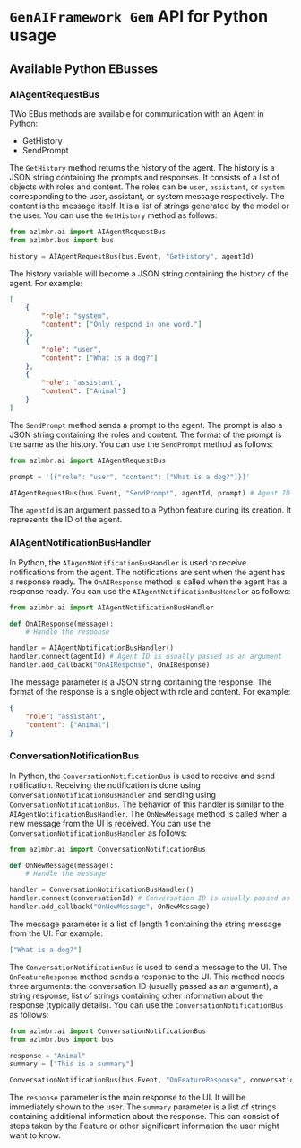 # `GenAIFramework Gem` API for Python usage

## Available Python EBusses
### AIAgentRequestBus
TWo EBus methods are available for communication with an Agent in Python:
- GetHistory
- SendPrompt

The `GetHistory` method returns the history of the agent. The history is a JSON string containing the prompts and responses. It consists of a list of objects with roles and content. The roles can be `user`, `assistant`, or `system` corresponding to the user, assistant, or system message respectively.
The content is the message itself. It is a list of strings generated by the model or the user. You can use the `GetHistory` method as follows:
```python
from azlmbr.ai import AIAgentRequestBus
from azlmbr.bus import bus

history = AIAgentRequestBus(bus.Event, "GetHistory", agentId)
```
The history variable will become a JSON string containing the history of the agent. For example:
```json
[
    {
        "role": "system",
        "content": ["Only respond in one word."]
    },
    {
        "role": "user",
        "content": ["What is a dog?"]
    },
    {
        "role": "assistant",
        "content": ["Animal"]
    }
]
```

The `SendPrompt` method sends a prompt to the agent. The prompt is also a JSON string containing the roles and content. The format of the prompt is the same as the history. You can use the `SendPrompt` method as follows:
```python
from azlmbr.ai import AIAgentRequestBus

prompt = '[{"role": "user", "content": ["What is a dog?"]}]'

AIAgentRequestBus(bus.Event, "SendPrompt", agentId, prompt) # Agent ID is usually passed as an argument
```
The `agentId` is an argument passed to a Python feature during its creation. It represents the ID of the agent.

### AIAgentNotificationBusHandler
In Python, the `AIAgentNotificationBusHandler` is used to receive notifications from the agent. The notifications are sent when the agent has a response ready. The `OnAIResponse` method is called when the agent has a response ready. You can use the `AIAgentNotificationBusHandler` as follows:
```python
from azlmbr.ai import AIAgentNotificationBusHandler

def OnAIResponse(message):
    # Handle the response

handler = AIAgentNotificationBusHandler()
handler.connect(agentId) # Agent ID is usually passed as an argument
handler.add_callback("OnAIResponse", OnAIResponse)
```
The message parameter is a JSON string containing the response. The format of the response is a single object with role and content. For example:
```json
{
    "role": "assistant",
    "content": ["Animal"]
}
```

### ConversationNotificationBus
In Python, the `ConversationNotificationBus` is used to receive and send notification. Receiving the notification is done using `ConversationNotificationBusHandler` and sending using `ConversationNotificationBus`. The behavior of this handler is similar to the `AIAgentNotificationBusHandler`. The `OnNewMessage` method is called when a new message from the UI is received. You can use the `ConversationNotificationBusHandler` as follows:
```python
from azlmbr.ai import ConversationNotificationBus

def OnNewMessage(message):
    # Handle the message

handler = ConversationNotificationBusHandler()
handler.connect(conversationId) # Conversation ID is usually passed as an argument
handler.add_callback("OnNewMessage", OnNewMessage)
```
The message parameter is a list of length 1 containing the string message from the UI. For example:
```json
["What is a dog?"]
```

The `ConversationNotificationBus` is used to send a message to the UI. The `OnFeatureResponse` method sends a response to the UI. This method needs three 
arguments: the conversation ID (usually passed as an argument), a string response, list of strings containing other information about the response (typically details). You can use the `ConversationNotificationBus` as follows:
```python
from azlmbr.ai import ConversationNotificationBus
from azlmbr.bus import bus

response = "Animal"
summary = ["This is a summary"]

ConversationNotificationBus(bus.Event, "OnFeatureResponse", conversationId, response, summary) # Conversation ID is usually passed as an argument
``` 
The `response` parameter is the main response to the UI. It will be immediately shown to the user. The `summary` parameter is a list of strings containing additional information about the response. This can consist of steps taken by the Feature or other significant information the user might want to know.
